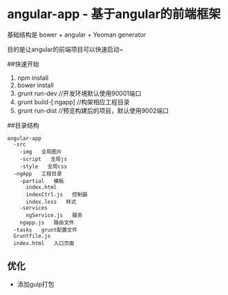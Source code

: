 # angular-app - 基于angular的前端框架

基础结构是 bower + angular + Yeoman generator

目的是让angular的前端项目可以快速启动~



##快速开始

1. npm install
2. bower install
3. grunt run-dev //开发环境默认使用90001端口
4. grunt build-[:ngapp] //构架相应工程目录
5. grunt run-dist //预览构建后的项目，默认使用9002端口

##目录结构

    angular-app
      -src
        -img   全局图片
        -script   全局js
        -style   全局css
      -ngApp   工程目录
        -partial   模板
          index.html
          indexCtrl.js   控制器
          index.less   样式
        -services
          ngService.js   服务
        ngapp.js   路由文件
      -tasks   grunt配置文件
      Gruntfile.js
      index.html   入口页面
      
## 优化
- 添加gulp打包